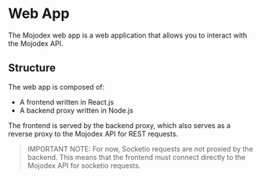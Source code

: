 # Web App

The Mojodex web app is a web application that allows you to interact with the Mojodex API.

## Structure

The web app is composed of:
- A frontend written in React.js
- A backend proxy written in Node.js

The frontend is served by the backend proxy, which also serves as a reverse proxy to the Mojodex API for REST requests.

> IMPORTANT NOTE: For now, Socketio requests are not proxied by the backend. This means that the frontend must connect directly to the Mojodex API for socketio requests.